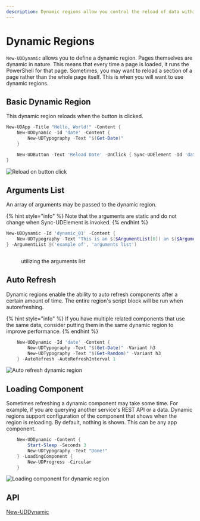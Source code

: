 ```yaml
---
description: Dynamic regions allow you control the reload of data within the region.
---
```


# Dynamic Regions

`New-UDDynamic` allows you to define a dynamic region. Pages themselves are dynamic in nature. This means that every time a page is loaded, it runs the PowerShell for that page. Sometimes, you may want to reload a section of a page rather than the whole page itself. This is when you will want to use dynamic regions.

## Basic Dynamic Region

This dynamic region reloads when the button is clicked.

```powershell
New-UDApp -Title "Hello, World!" -Content {
    New-UDDynamic -Id 'date' -Content {
        New-UDTypography -Text "$(Get-Date)"
    }

    New-UDButton -Text 'Reload Date' -OnClick { Sync-UDElement -Id 'date' }
}
```

![Reload on button click](../../../.gitbook/assets/NzJtyYOL54.gif)

## Arguments List

An array of arguments may be passed to the dynamic region.

{% hint style="info" %}
Note that the arguments are static and do not change when Sync-UDElement is invoked.
{% endhint %}

```powershell
New-UDDynamic -Id 'dynamic_01' -Content {
    New-UDTypography -Text "This is an $($ArgumentList[0]) an $($ArgumentList[1]) in a UDDynamic"
} -ArgumentList @('example of', 'arguments list') 
```

<figure><img src="../../../.gitbook/assets/20221208a.png" alt=""><figcaption><p>utilizing the arguments list</p></figcaption></figure>

## Auto Refresh

Dynamic regions enable the ability to auto refresh components after a certain amount of time. The entire region's script block will be run when autorefreshing.

{% hint style="info" %}
If you have multiple related components that use the same data, consider putting them in the same dynamic region to improve performance.
{% endhint %}

```powershell
    New-UDDynamic -Id 'date' -Content {
        New-UDTypography -Text "$(Get-Date)" -Variant h3
        New-UDTypography -Text "$(Get-Random)" -Variant h3
    } -AutoRefresh -AutoRefreshInterval 1
```

![Auto refresh dynamic region](../../../.gitbook/assets/jFrntpLfW0.gif)

## Loading Component

Sometimes refreshing a dynamic component may take some time. For example, if you are querying another service's REST API or a data. Dynamic regions support configuration of the component that shows when the region is reloading. By default, nothing is shown. This can be any app component.

```powershell
    New-UDDynamic -Content {
        Start-Sleep -Seconds 3
        New-UDTypography -Text "Done!"
    } -LoadingComponent {
        New-UDProgress -Circular
    }
```

![Loading component for dynamic region](../../../.gitbook/assets/Vwly75oKA9.gif)

## API

[New-UDDynamic](https://github.com/ironmansoftware/universal-docs/blob/master/cmdlets/New-UDDynamic.txt)
